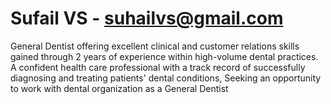 Sufail VS - suhailvs@gmail.com
==============================

General Dentist offering excellent clinical and customer relations skills gained through 2
years of experience within high-volume dental practices. A confident health care professional with
a track record of successfully diagnosing and treating patients' dental conditions, Seeking an
opportunity to work with dental organization as a General Dentist

